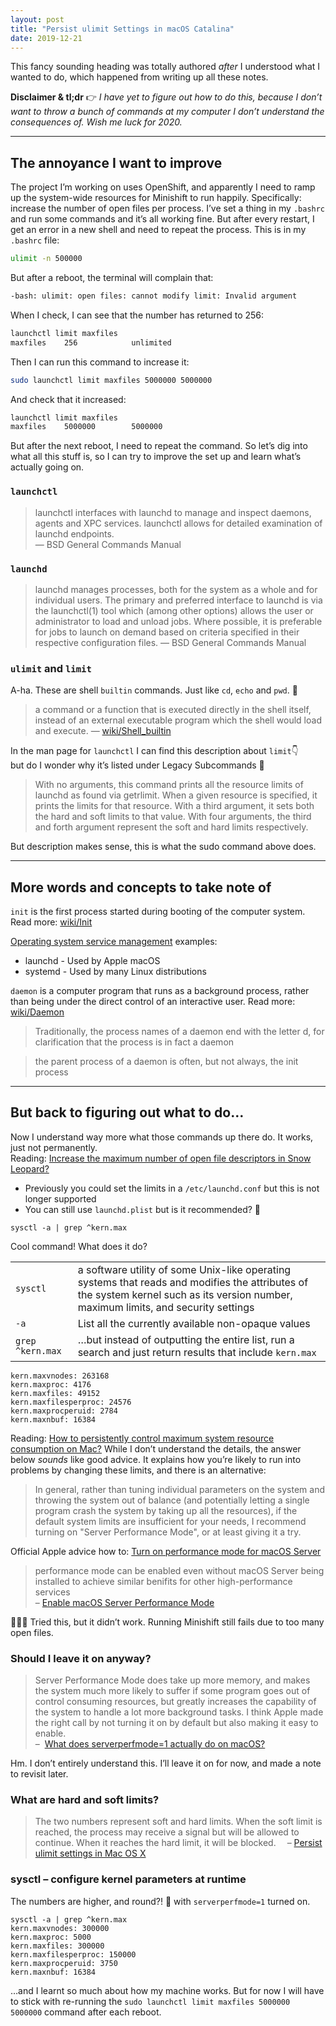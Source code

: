 ```yaml
---
layout: post
title: "Persist ulimit Settings in macOS Catalina"
date: 2019-12-21
---
```


This fancy sounding heading was totally authored _after_ I understood what I wanted to do, which happened from writing up all these notes.

**Disclaimer & tl;dr** 👉 _I have yet to figure out how to do this, because I don’t want to throw a bunch of commands at my computer I don’t understand the consequences of. Wish me luck for 2020._

---

## The annoyance I want to improve

The project I’m working on uses OpenShift, and apparently I need to ramp up the system-wide resources for Minishift to run happily. Specifically: increase the number of open files per process. I’ve set a thing in my `.bashrc` and run some commands and it’s all working fine. But after every restart, I get an error in a new shell and need to repeat the process. This is in my `.bashrc` file:

```bash
ulimit -n 500000
```

But after a reboot, the terminal will complain that:

```bash
-bash: ulimit: open files: cannot modify limit: Invalid argument
```

When I check, I can see that the number has returned to 256:

```bash
launchctl limit maxfiles
maxfiles    256            unlimited
```

Then I can run this command to increase it:

```bash
sudo launchctl limit maxfiles 5000000 5000000
```

And check that it increased:

```bash
launchctl limit maxfiles
maxfiles    5000000        5000000
```

But after the next reboot, I need to repeat the command. So let’s dig into what all this stuff is, so I can try to improve the set up and learn what’s actually going on.

### `launchctl`

> launchctl interfaces with launchd to manage and inspect daemons, agents and XPC services. launchctl allows for detailed examination of launchd endpoints. <br> —&nbsp;BSD General Commands Manual

### `launchd`

> launchd manages processes, both for the system as a whole and for individual users.
> The primary and preferred interface to launchd is via the launchctl(1) tool which (among other options) allows the user or administrator to load and unload jobs. Where possible, it is preferable for jobs to launch on demand based on criteria specified in their respective configuration files. —&nbsp;BSD General Commands Manual

### `ulimit` and `limit`

A-ha. These are shell `builtin` commands. Just like `cd`, `echo` and `pwd`. 🤩

> a command or a function that is executed directly in the shell itself, instead of an external executable program which the shell would load and execute. —&nbsp;[wiki/Shell_builtin](https://en.wikipedia.org/wiki/Shell_builtin)

In the man page for `launchctl` I can find this description about `limit`👇<br> but do I wonder why it’s listed under Legacy Subcommands 🤔

> With no arguments, this command prints all the resource limits of launchd as found via getrlimit. When a given resource is specified, it prints the limits for that resource. With a third argument, it sets both the hard and soft limits to that value. With four arguments, the third and forth argument represent the soft and hard limits respectively.

But description makes sense, this is what the sudo command above does.

---

## More words and concepts to take note of

`init` is the first process started during booting of the computer system. Read more: [wiki/Init](https://en.wikipedia.org/wiki/Init)

[Operating system service management](https://en.wikipedia.org/wiki/Operating_system_service_management) examples:

- launchd - Used by Apple macOS
- systemd - Used by many Linux distributions

`daemon` is a computer program that runs as a background process, rather than being under the direct control of an interactive user. Read more: [wiki/Daemon](<https://en.wikipedia.org/wiki/Daemon_(computing)>)

> Traditionally, the process names of a daemon end with the letter d, for clarification that the process is in fact a daemon

> the parent process of a daemon is often, but not always, the init process

---

## But back to figuring out what to do…

Now I understand way more what those commands up there do. It works, just not permanently.<br>
Reading: [Increase the maximum number of open file descriptors in Snow Leopard?](https://config9.com/linux/macosx/increase-the-maximum-number-of-open-file-descriptors-in-snow-leopard/)

- Previously you could set the limits in a `/etc/launchd.conf` but this is not longer supported
- You can still use `launchd.plist` but is it recommended? 🧐

```
sysctl -a | grep ^kern.max
```

Cool command! What does it do?

| | |
| --- | --- |
| `sysctl` | a software utility of some Unix-like operating systems that reads and modifies the attributes of the system kernel such as its version number, maximum limits, and security settings |
| `-a` | List all the currently available non-opaque values |
| `grep ^kern.max` | …but instead of outputting the entire list, run a search and just return results that include `kern.max` |

```
kern.maxvnodes: 263168
kern.maxproc: 4176
kern.maxfiles: 49152
kern.maxfilesperproc: 24576
kern.maxprocperuid: 2784
kern.maxnbuf: 16384
```

Reading: [How to persistently control maximum system resource consumption on Mac?](https://unix.stackexchange.com/questions/108174/how-to-persistently-control-maximum-system-resource-consumption-on-mac/#answer-548808) While I don’t understand the details, the answer below _sounds_ like good advice. It explains how you’re likely to run into problems by changing these limits, and there is an alternative:

> In general, rather than tuning individual parameters on the system and throwing the system out of balance (and potentially letting a single program crash the system by taking up all the resources), if the default system limits are insufficient for your needs, I recommend turning on "Server Performance Mode", or at least giving it a try.

Official Apple advice how to: [Turn on performance mode for macOS Server](https://support.apple.com/en-us/HT202528)

> performance mode can be enabled even without macOS Server being installed to achieve similar benifits for other high-performance services<br> –&nbsp;[Enable macOS Server Performance Mode](https://gist.github.com/davidalger/a3afa2410a40ce6ae59d4e6a3b18e5c7)

🤷🏻‍♀️ Tried this, but it didn’t work. Running Minishift still fails due to too many open files.

### Should I leave it on anyway?

> Server Performance Mode does take up more memory, and makes the system much more likely to suffer if some program goes out of control consuming resources, but greatly increases the capability of the system to handle a lot more background tasks. I think Apple made the right call by not turning it on by default but also making it easy to enable.<br>–&nbsp; [What does serverperfmode=1 actually do on macOS?](https://apple.stackexchange.com/questions/264958/what-does-serverperfmode-1-actually-do-on-macos/373026#373026)

Hm. I don’t entirely understand this. I’ll leave it on for now, and made a note to revisit later.

### What are hard and soft limits?

> The two numbers represent soft and hard limits. When the soft limit is reached, the process may receive a signal but will be allowed to continue. When it reaches the hard limit, it will be blocked. &emsp;–&nbsp;[Persist ulimit settings in Mac OS X](https://coderwall.com/p/lfjoaq/persist-ulimit-settings-in-mac-os-x)

### sysctl – configure kernel parameters at runtime

The numbers are higher, and round?! 🤔 with `serverperfmode=1` turned on.

```
sysctl -a | grep ^kern.max
kern.maxvnodes: 300000
kern.maxproc: 5000
kern.maxfiles: 300000
kern.maxfilesperproc: 150000
kern.maxprocperuid: 3750
kern.maxnbuf: 16384
```

…and I learnt so much about how my machine works. But for now I will have to stick with re-running the `sudo launchctl limit maxfiles 5000000 5000000` command after each reboot.
